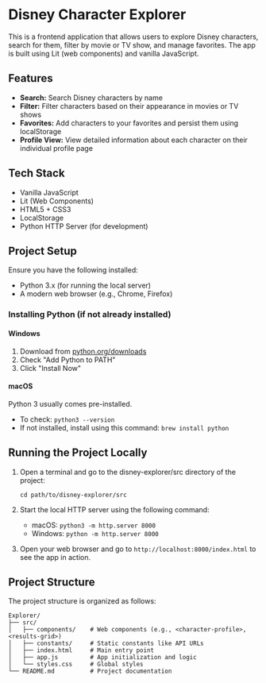 # Disney Character Explorer

This is a frontend application that allows users to explore Disney characters, search for them, filter by movie or TV show, and manage favorites. The app is built using Lit (web components) and vanilla JavaScript.

## Features

- **Search:** Search Disney characters by name
- **Filter:** Filter characters based on their appearance in movies or TV shows
- **Favorites:** Add characters to your favorites and persist them using localStorage
- **Profile View:** View detailed information about each character on their individual profile page

## Tech Stack

- Vanilla JavaScript
- Lit (Web Components)
- HTML5 + CSS3
- LocalStorage
- Python HTTP Server (for development)

## Project Setup

Ensure you have the following installed:
- Python 3.x (for running the local server)
- A modern web browser (e.g., Chrome, Firefox)

### Installing Python (if not already installed)

#### Windows
1. Download from [python.org/downloads](https://www.python.org/downloads/windows/)
2. Check "Add Python to PATH"
3. Click "Install Now"

#### macOS
Python 3 usually comes pre-installed.
- To check: `python3 --version`
- If not installed, install using this command: `brew install python`

## Running the Project Locally

1. Open a terminal and go to the disney-explorer/src directory of the project:
   ```
   cd path/to/disney-explorer/src
   ```

2. Start the local HTTP server using the following command:
   - macOS: `python3 -m http.server 8000`
   - Windows: `python -m http.server 8000`

3. Open your web browser and go to `http://localhost:8000/index.html` to see the app in action.

## Project Structure

The project structure is organized as follows:
```
Explorer/
├── src/
│   ├── components/    # Web components (e.g., <character-profile>, <results-grid>)
│   ├── constants/     # Static constants like API URLs
│   ├── index.html     # Main entry point
│   ├── app.js         # App initialization and logic
│   └── styles.css     # Global styles
└── README.md          # Project documentation
```